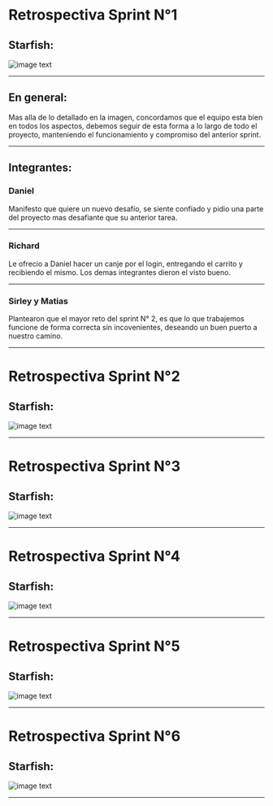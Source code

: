 # Retrospectiva Sprint N°1

## Starfish:
![image text](https://github.com/dbarrera8912/grupo_2_BuonAseo/blob/develop/public/img/imageRetroMd/Starfish.PNG)
***
## En general:
Mas alla de lo detallado en la imagen, concordamos que el equipo esta bien en todos los aspectos, debemos seguir de esta forma a lo largo de todo el proyecto, manteniendo el funcionamiento y compromiso del anterior sprint.

***
## Integrantes:

### Daniel
Manifesto que quiere un nuevo desafío, se siente confiado y pidio una parte del proyecto mas desafiante que su anterior tarea.
***
### Richard
Le ofrecio a Daniel hacer un canje por el login, entregando el carrito y recibiendo el mismo. Los demas integrantes dieron el visto bueno.
***
### Sirley y Matias
Plantearon que el mayor reto del sprint N° 2, es que lo que trabajemos funcione de forma correcta sin incovenientes, deseando un buen puerto a nuestro camino.
***

# Retrospectiva Sprint N°2

## Starfish:
![image text](https://github.com/dbarrera8912/grupo_2_BuonAseo/blob/develop/public/img/imageRetroMd/StarfishSprint2.jpg)
***

# Retrospectiva Sprint N°3

## Starfish:
![image text](https://github.com/dbarrera8912/grupo_2_BuonAseo/blob/develop/public/img/imageRetroMd/StarfishSprint3.jpg)
***


# Retrospectiva Sprint N°4

## Starfish:
![image text](https://github.com/dbarrera8912/grupo_2_BuonAseo/blob/develop/public/img/imageRetroMd/StarfishSprint4.jpg)
***

# Retrospectiva Sprint N°5

## Starfish:
![image text](https://github.com/dbarrera8912/grupo_2_BuonAseo/blob/develop/public/img/imageRetroMd/StarfishSprint5.png)
***

# Retrospectiva Sprint N°6

## Starfish:
![image text](https://github.com/dbarrera8912/grupo_2_BuonAseo/blob/develop/public/img/imageRetroMd/retro6.png)
***